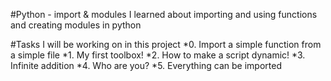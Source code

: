 #Python - import & modules
I learned about importing and using functions and creating modules in python

#Tasks I will be working on in this project
 *0. Import a simple function from a simple file
 *1. My first toolbox!
 *2. How to make a script dynamic!
 *3. Infinite addition
 *4. Who are you?
 *5. Everything can be imported
